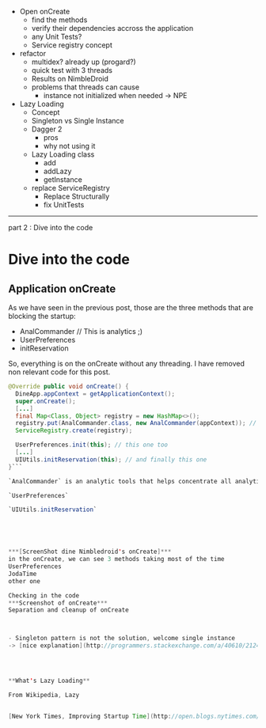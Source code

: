 - Open onCreate
  - find the methods
  - verify their dependencies accross the application
  - any Unit Tests?
  - Service registry concept
- refactor
  - multidex? already up (progard?)
  - quick test with 3 threads
  - Results on NimbleDroid
  - problems that threads can cause
    - instance not initialized when needed -> NPE
- Lazy Loading
  - Concept
  - Singleton vs Single Instance
  - Dagger 2
    - pros
    - why not using it
  - Lazy Loading class
    - add
    - addLazy
    - getInstance
  - replace ServiceRegistry
    - Replace Structurally
    - fix UnitTests

_________________________________________________
part 2 : Dive into the code

# Dive into the code
## Application onCreate
As we have seen in the previous post, those are the three methods that are blocking the startup:
- AnalCommander // This is analytics ;)
- UserPreferences
- initReservation

So, everything is on the onCreate without any threading. I have removed non relevant code for this post.

```java
@Override public void onCreate() {
  DineApp.appContext = getApplicationContext();
  super.onCreate();
  [...]
  final Map<Class, Object> registry = new HashMap<>();
  registry.put(AnalCommander.class, new AnalCommander(appContext)); // this one is blocking
  ServiceRegistry.create(registry);

  UserPreferences.init(this); // this one too
  [...]
  UIUtils.initReservation(this); // and finally this one
}```

`AnalCommander` is an analytic tools that helps concentrate all analytics in one point. It's used in all the application and is instantiated into a ServiceRegistry. The service registry is a Class/Instance map whose goal is to keep in memory and provide object instances everywhere in the app.

`UserPreferences`

`UIUtils.initReservation`





***[ScreenShot dine Nimbledroid's onCreate]***
in the onCreate, we can see 3 methods taking most of the time
UserPreferences
JodaTime
other one

Checking in the code
***Screenshot of onCreate***
Separation and cleanup of onCreate



- Singleton pattern is not the solution, welcome single instance
-> [nice explanation](http://programmers.stackexchange.com/a/40610/212413)




**What's Lazy Loading**

From Wikipedia, Lazy


[New York Times, Improving Startup Time](http://open.blogs.nytimes.com/2016/02/11/improving-startup-time-in-the-nytimes-android-app/?_r=0)
